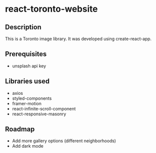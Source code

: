 # react-toronto-website

## Description

This is a Toronto image library. It was developed using create-react-app.

## Prerequisites

- unsplash api key

## Libraries used

- axios
- styled-components
- framer-motion
- react-infinite-scroll-component
- react-responsive-masonry

## Roadmap

- Add more gallery options (different neighborhoods)
- Add dark mode
